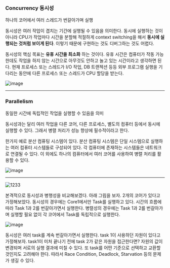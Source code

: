 ### Concurrency 동시성
하나의 코어에서 여러 스레드가 번갈아가며 실행

동시성은 여러 작업이 겹치는 기간에 실행될 수 있음을 의미한다. 동시에 실행하는 것이 아니라 CPU가 작업마다 시간을 분할해 적절하게 context switching을 해서 **동시에 실행되는 것처럼 보이게 된다**.
이렇기 때문에 구현하는 것도 디버그하는 것도 어렵다.

동시성의 핵심 목표는 **유휴 시간을 최소화** 하는 것이다. 유휴 시간은 컴퓨터가 작동 가능한데도 작업을 하지 않는 시간으로 아무것도 안하고 놀고 있는 시간이라고 생각하면 된다.
현재 프로세스 또는 스레드가 I/O 작업, DB 트랜젝션 등등 외부 프로그램 실행을 기다리는 동안에 다른 프로세스 또는 스레드가 CPU 할당을 받는다.

![image](https://user-images.githubusercontent.com/118147296/220821901-1a7d5183-5433-49fa-9f64-1a15e4562922.png)

--------------

### Parallelism
동일한 시간에 독립적인 작업을 실행할 수 있음을 의미

동시성과는 달리 여러 작업을 다른 코어, 다른 프로세스, 별도의 컴퓨터 등에서 동시에 실행할 수 있다. 그래서 병렬 처리가 성능 향상에 필수적이라고 한다.

한가지 예로 분산 컴퓨팅 시스템이 있다. 분산 컴퓨팅 시스템은 단일 시스템으로 실행하는 여러 컴퓨터 시스템들로 구성되어 있다. 각 컴퓨터에 존재하는 시스템들은 네트워크로 연결될 수 있다.
이 외에도 하나의 컴퓨터에서 여러 코어를 사용하여 병렬 처리를 활용할 수 있다.

![image](https://user-images.githubusercontent.com/118147296/220822867-c72da3d9-40bd-4efa-a68b-86ff6a444452.png)

-----------

![1233](https://user-images.githubusercontent.com/118147296/220820499-69e6c25c-e780-4fd0-bf70-4fddda118c09.PNG)

 본격적으로 동시성과 병행성을 비교해보겠다. 아래 그림을 보자. 2개의 코어가 있다고 가정해보았다. 동시성의 경우에는 Core1에서만 Task를 실행하고 있다. 시간의 흐름에 따라 Task 1과 2를 번갈아가면서 실행한다. 병렬성의 경우에는 Task 1과 2를 번갈아가며 실행할 필요 없이 각 코어에서 Task를 독립적으로 실행한다. 
 
 ![image](https://user-images.githubusercontent.com/118147296/220823148-7b025548-a52f-4ac7-9537-d057c26c1f33.png)

동시성은 여러 task를 계속 번갈아가면서 실행한다. task 1이 사용하던 자원이 있다고 가정해보자. task1이 미처 끝나기 전에 task 2가 같은 자원을 접근한다면? 자원의 값이 변경되며 서로의 실행 결과에 미칠 수 있다. 또 task를 어떤 기준으로 선택하고 교환할 것인지도 고려해야 한다. 따라서 Race Condition, Deadlock, Starvation 등의 문제가 생길 수 있다. 
